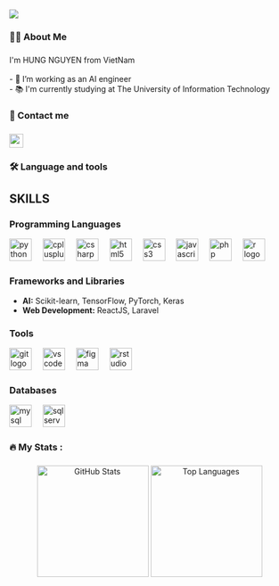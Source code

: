
<h1 align="left">
    <img src="https://readme-typing-svg.herokuapp.com/?font=Righteous&size=35&center=false&vCenter=true&width=500&height=70&duration=4000&lines=Hi+There!+👋;+I'm+Ngo+Nam!;" />
</h1>

###

<h3 align="left">🧑‍💻  About Me</h3>

###

<p align="left">I'm HUNG NGUYEN from VietNam<br><br>- 🔭 I’m working as an AI engineer<br>- 📚 I'm currently studying at The University of Information Technology</p>

###

<h3 align="left">💬  Contact me</h3>

###

<div align="left">
  <a href="hungnv2003bta@gmail.com" target="_blank">
    <img src="https://img.shields.io/static/v1?message=Gmail&logo=gmail&label=&color=D14836&logoColor=white&labelColor=&style=for-the-badge" height="25" alt="gmail logo"  />
  </a>
</div>

###

<h3 align="left">🛠 Language and tools</h3>

###

<div align="left">
  <h2>SKILLS</h2>
  <h3>Programming Languages</h3>
  <div>
    <img src="https://skillicons.dev/icons?i=python" height="40" alt="python logo" />
    <img width="12" />
    <img src="https://skillicons.dev/icons?i=cpp" height="40" alt="cplusplus logo" />
    <img width="12" />
    <img src="https://skillicons.dev/icons?i=cs" height="40" alt="csharp logo" />
    <img width="12" />
    <img src="https://skillicons.dev/icons?i=html" height="40" alt="html5 logo" />
    <img width="12" />
    <img src="https://skillicons.dev/icons?i=css" height="40" alt="css3 logo" />
    <img width="12" />
    <img src="https://skillicons.dev/icons?i=javascript" height="40" alt="javascript logo" />
    <img width="12" />
    <img src="https://skillicons.dev/icons?i=php" height="40" alt="php logo" />
    <img width="12" />
    <img src="https://skillicons.dev/icons?i=r" height="40" alt="r logo" />
  </div>
  
  <h3>Frameworks and Libraries</h3>
  <ul>
    <li><strong>AI:</strong> Scikit-learn, TensorFlow, PyTorch, Keras</li>
    <li><strong>Web Development:</strong> ReactJS, Laravel</li>
  </ul>

  <h3>Tools</h3>
  <div>
    <img src="https://skillicons.dev/icons?i=git" height="40" alt="git logo" />
    <img width="12" />
    <img src="https://skillicons.dev/icons?i=vscode" height="40" alt="vscode logo" />
    <img width="12" />
    <img src="https://skillicons.dev/icons?i=figma" height="40" alt="figma logo" />
    <img width="12" />
    <img src="https://skillicons.dev/icons?i=rstudio" height="40" alt="rstudio logo" />
  </div>
  
  <h3>Databases</h3>
  <div>
    <img src="https://skillicons.dev/icons?i=mysql" height="40" alt="mysql logo" />
    <img width="12" />
    <img src="https://skillicons.dev/icons?i=sqlserver" height="40" alt="sqlserver logo" />
  </div>
</div>


###

<h3 align="left">🔥   My Stats :</h3>

###

<div align="center">
  <img src="https://github-readme-stats.vercel.app/api?username=hungnv2003bta&theme=gruvbox_light&hide_border=false&include_all_commits=false&count_private=false" alt="GitHub Stats" style="height: 200px; object-fit: cover;">
  <img src="https://github-readme-stats.vercel.app/api/top-langs/?username=hungnv2003bta&theme=gruvbox_light&hide_border=false&include_all_commits=false&count_private=false&layout=compact" alt="Top Languages" style="height: 200px; object-fit: cover;">
</div>



###
